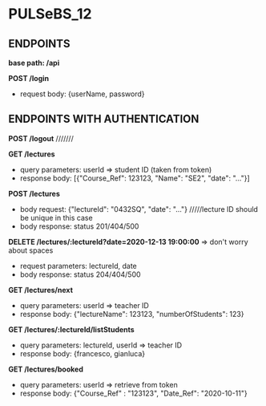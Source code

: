 # PULSeBS_12

## ENDPOINTS

**base path: /api** 

**POST /login**
- request body: {userName, password}




## ENDPOINTS WITH AUTHENTICATION
**POST /logout**
///////


**GET /lectures**
- query parameters: userId => student ID (taken from token)
- response body: [{"Course_Ref": 123123, "Name": "SE2", "date": "..."}]


**POST /lectures**
- body request: {"lectureId": "0432SQ", "date": "..."} /////lecture ID should be unique in this case
- body response: status 201/404/500


**DELETE /lectures/:lectureId?date=2020-12-13 19:00:00** => don't worry about spaces
- request parameters: lectureId, date
- body response: status 204/404/500


**GET /lectures/next**
- query parameters: userId => teacher ID
- response body: {"lectureName": 123123, "numberOfStudents": 123}


**GET /lectures/:lectureId/listStudents**
- query parameters: lectureId, userId => teacher ID
- response body: {francesco, gianluca}


**GET /lectures/booked**
- query parameters: userId => retrieve from token
- response body: {"Course_Ref" : "123123", "Date_Ref": "2020-10-11"}



